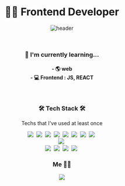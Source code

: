 <div align="center">
  <h1>
    👩‍💻 Frontend Developer <br/>
  </h1>

  ![header](https://capsule-render.vercel.app/api?type=slice&color=auto&height=300&section=header&text=HYEJIN%20IM&fontSize=90)

  <br>
  <h3>
    🌱 I'm currently learning...
  </h3>
  <h4>
    - 🌎 web <br/>
    - 💻 Frontend : JS, REACT <br/>
  </h4>
  <br/>

  <h3>🛠 Tech Stack 🛠</h3>

  <p> Techs that I've used at least once </p>

  <p>
    <img src="https://img.shields.io/badge/Python-3766AB?style=flat-square&logo=Python&logoColor=white"/></a>&nbsp 
    <img src="https://img.shields.io/badge/Java-007396?style=flat-square&logo=Java&logoColor=white"/></a>&nbsp
    <img src="https://img.shields.io/badge/Javascript-ffb13b?style=flat-square&logo=javascript&logoColor=white"/></a>&nbsp 
    <img src="https://img.shields.io/badge/NodeJs-339933?style=flat-square&logo=Node.js&logoColor=white"/></a>&nbsp
    <img src="https://img.shields.io/badge/Express-000000?style=flat-square&logo=express&logoColor=white"/></a>&nbsp
    <img src="https://img.shields.io/badge/html-E34F26?style=flat-square&logo=html5&logoColor=white"/></a>&nbsp
    <img src="https://img.shields.io/badge/css-1572B6?style=flat-square&logo=css3&logoColor=white"/></a>&nbsp
    <img src="https://img.shields.io/badge/React/React Native-61DAFB?style=flat-square&logo=create react app&logoColor=white"/></a>&nbsp
    <br/>
    <img src="https://img.shields.io/badge/Oracle-F80000?style=flat-square&logo=Oracle&logoColor=white"/></a>&nbsp
    <br/>
    <img src="https://img.shields.io/badge/NPM-CB3837?style=flat-square&logo=NPM&logoColor=white"/></a>&nbsp
    <img src="https://img.shields.io/badge/YARN-2C8EBB?style=flat-square&logo=yarn&logoColor=white"/></a>&nbsp
    <img src="https://img.shields.io/badge/Prettier-F7B93E?style=flat-square&logo=prettier&logoColor=white"/></a>&nbsp
    <img src="https://img.shields.io/badge/Eslint-4B32C3?style=flat-square&logo=eslint&logoColor=white"/></a>&nbsp

   </p>

  <h3> Me 👩‍💻 </h3>
  <p align="center">
  <!--   <a href="https://www.instagram.com/jinnn._.y/"><img src="https://img.shields.io/badge/Instagram-E4405F?style=flat-square&logo=Instagram&logoColor=white&link=https://www.instagram.com/woo0_hooo/"/></a>&nbsp -->
    <a href="mailto:hejin8307@naver.com"><img src="https://img.shields.io/badge/Gmail-d14836?style=flat-square&logo=Gmail&logoColor=white&link=hejin8307@naver.com"/></a>
  </p>

  <p>
    <!-- ![Anurag's GitHub stats](https://github-readme-stats.vercel.app/api?username=hejin8307&theme=ayu-mirage&show_icons=true) -->
  <!--   [![Top Langs](https://github-readme-stats.vercel.app/api/top-langs/?username=hejin8307)](https://github.com/hejin8307/github-readme-stats) -->
  </p>
</div>
